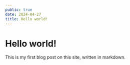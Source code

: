 ```yaml
---
public: true
date: 2024-04-27
title: Hello world!
---
```


# Hello world!

This is my first blog post on this site, written in markdown.

